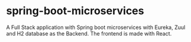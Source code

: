 # spring-boot-microservices
A Full Stack application with Spring boot microservices with Eureka, Zuul and H2 database as the Backend. The frontend is made with React.

